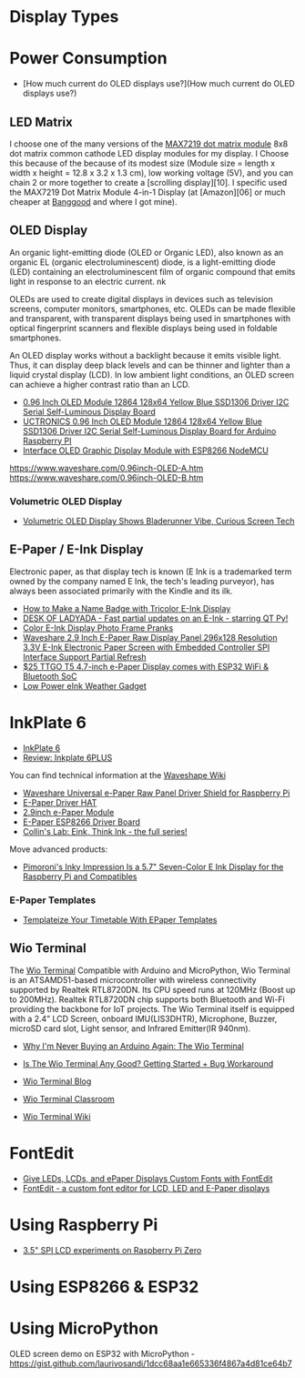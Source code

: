 # Display Types

# Power Consumption
* [How much current do OLED displays use?](How much current do OLED displays use?)

## LED Matrix
I choose one of the many versions of the [MAX7219 dot matrix module][08]
8x8 dot matrix common cathode LED display modules for my display.
I Choose this because of the because of its modest size
(Module size = length x width x height = 12.8 x 3.2 x 1.3 cm),
low working voltage (5V),
and you can chain 2 or more together to create a [scrolling display][10].
I specific used the MAX7219 Dot Matrix Module 4-in-1 Display
(at [Amazon][06] or much cheaper at [Banggood][07] and where I got mine).

## OLED Display
An organic light-emitting diode (OLED or Organic LED),
also known as an organic EL (organic electroluminescent) diode,
is a light-emitting diode (LED) containing an electroluminescent
film of organic compound that emits light in response to an electric current.
nk

OLEDs are used to create digital displays in devices such as television screens,
computer monitors, smartphones, etc.
OLEDs can be made flexible and transparent, with transparent displays being used in smartphones
with optical fingerprint scanners and flexible displays being used in foldable smartphones.

An OLED display works without a backlight because it emits visible light.
Thus, it can display deep black levels and can be thinner and lighter than a liquid crystal display (LCD).
In low ambient light conditions, an OLED screen can achieve a higher contrast ratio than an LCD.

* [0.96 Inch OLED Module 12864 128x64 Yellow Blue SSD1306 Driver I2C Serial Self-Luminous Display Board](https://www.amazon.com/gp/product/B072Q2X2LL/ref=ppx_od_dt_b_asin_title_s00)
* [UCTRONICS 0.96 Inch OLED Module 12864 128x64 Yellow Blue SSD1306 Driver I2C Serial Self-Luminous Display Board for Arduino Raspberry PI](https://www.uctronics.com/display/uctronics-0-96-inch-oled-module-12864-128x64-yellow-blue-ssd1306-driver-i2c-serial-self-luminous-display-board-for-arduino-raspberry-pi.html)
* [Interface OLED Graphic Display Module with ESP8266 NodeMCU](https://lastminuteengineers.com/oled-display-esp8266-tutorial/)

https://www.waveshare.com/0.96inch-OLED-A.htm
https://www.waveshare.com/0.96inch-OLED-B.htm

### Volumetric OLED Display
* [Volumetric OLED Display Shows Bladerunner Vibe, Curious Screen Tech](https://hackaday.com/2021/03/04/volumetric-oled-display-shows-bladerunner-vibe-curious-screen-tech/)

## E-Paper / E-Ink Display
Electronic paper, as that display tech is known (E Ink is a trademarked term owned by the company named E Ink, the tech's leading purveyor), has always been associated primarily with the Kindle and its ilk.

* [How to Make a Name Badge with Tricolor E-Ink Display](https://www.hackster.io/Lover/how-to-make-a-name-badge-with-tricolor-e-ink-display-073acb)
* [DESK OF LADYADA - Fast partial updates on an E-Ink - starring QT Py!](https://www.youtube.com/watch?v=3sYBws3-OoU)
* [Color E-Ink Display Photo Frame Pranks](https://hackaday.com/2020/10/30/color-e-ink-display-photo-frame-pranks-mom/)
* [Waveshare 2.9 Inch E-Paper Raw Display Panel 296x128 Resolution 3.3V E-Ink Electronic Paper Screen with Embedded Controller SPI Interface Support Partial Refresh](https://www.amazon.com/gp/product/B072J2LG8N/ref=ppx_od_dt_b_asin_title_s00)
* [$25 TTGO T5 4.7-inch e-Paper Display comes with ESP32 WiFi & Bluetooth SoC](https://www.cnx-software.com/2020/12/04/ttgo-t5-4-7-inch-e-paper-display-comes-with-esp32-wifi-bluetooth-soc/)
* [Low Power eInk Weather Gadget](https://developer.run/52)

# InkPlate 6
* [InkPlate 6](https://www.crowdsupply.com/e-radionica/inkplate-6)
* [Review: Inkplate 6PLUS](https://hackaday.com/2021/06/21/review-inkplate-6plus/)

You can find technical information at the [Waveshape Wiki](https://www.waveshare.com/wiki/Main_Page)
* [Waveshare Universal e-Paper Raw Panel Driver Shield for Raspberry Pi](https://www.amazon.com/gp/product/B075R55WQT/ref=ppx_od_dt_b_asin_title_s00)
* [E-Paper Driver HAT](https://www.waveshare.com/wiki/E-Paper_Driver_HAT)
* [2.9inch e-Paper Module](https://www.waveshare.com/wiki/2.9inch_e-Paper_Module)
* [E-Paper ESP8266 Driver Board](https://www.waveshare.com/wiki/E-Paper_ESP8266_Driver_Board)
* [Collin's Lab: Eink, Think Ink - the full series!](https://www.youtube.com/watch?v=eipKg2pUQ_8)

Move advanced products:
* [Pimoroni's Inky Impression Is a 5.7" Seven-Color E Ink Display for the Raspberry Pi and Compatibles](https://www.hackster.io/news/pimoroni-s-inky-impression-is-a-5-7-seven-color-e-ink-display-for-the-raspberry-pi-and-compatibles-e20b7026a9d3)

### E-Paper Templates
* [Templateize Your Timetable With EPaper Templates](https://hackaday.com/2020/12/02/templateize-your-timetable-with-epaper-templates/)

## Wio Terminal
The [Wio Terminal](https://www.seeedstudio.com/Wio-Terminal-p-4509.html)
Compatible with Arduino and MicroPython, Wio Terminal is an ATSAMD51-based microcontroller with wireless connectivity supported by Realtek RTL8720DN. Its CPU speed runs at 120MHz (Boost up to 200MHz). Realtek RTL8720DN chip supports both Bluetooth and Wi-Fi providing the backbone for IoT projects. The Wio Terminal itself is equipped with a 2.4” LCD Screen, onboard IMU(LIS3DHTR), Microphone, Buzzer, microSD card slot, Light sensor, and Infrared Emitter(IR 940nm).

* [Why I'm Never Buying an Arduino Again: The Wio Terminal](https://www.youtube.com/watch?v=K4Irg3N7iLM)
* [Is The Wio Terminal Any Good? Getting Started + Bug Workaround](https://www.youtube.com/watch?v=pX_8mE53En4)

* [Wio Terminal Blog](https://www.seeedstudio.com/blog/tag/wio-terminal/)
* [Wio Terminal Classroom](https://www.youtube.com/playlist?list=PLpH_4mf13-A0MzOdPNITVfoVBMvf7Rg9g)
* [Wio Terminal Wiki](https://wiki.seeedstudio.com/Wio-Terminal-Getting-Started/)

# FontEdit
* [Give LEDs, LCDs, and ePaper Displays Custom Fonts with FontEdit](https://www.hackster.io/news/give-leds-lcds-and-epaper-displays-custom-fonts-with-fontedit-69709666f710)
* [FontEdit - a custom font editor for LCD, LED and E-Paper displays](https://kapusta.cc/2020/03/20/fontedit/)

# Using Raspberry Pi
* [3.5" SPI LCD experiments on Raspberry Pi Zero](https://medium.com/swlh/3-5-spi-lcd-experiments-on-raspberry-pi-zero-b09fa8adb5c)

# Using ESP8266 & ESP32

# Using MicroPython
OLED screen demo on ESP32 with MicroPython - https://gist.github.com/laurivosandi/1dcc68aa1e665336f4867a4d81ce64b7



[01]:
[02]:
[03]:
[04]:
[05]:
[06]:https://www.amazon.com/WMYCONGCONG-MAX7219-Display-Arduino-Microcontroller/dp/B07FT6MZ7R/Dref=asc_df_B07FT6MZ7R/
[07]:https://www.banggood.com/3Pcs-MAX7219-Dot-Matrix-Module-4-in-1-Display-Screen-For-Arduino-p-1230975.html
[08]:https://www.openimpulse.com/blog/products-page/product-category/max7219-led-dot-matrix-module/
[09]:
[10]:https://www.youtube.com/watch?v=i_8tvPwT6OE
[11]:
[12]:
[13]:
[14]:
[15]:
[16]:
[17]:
[18]:
[19]:
[20]:

